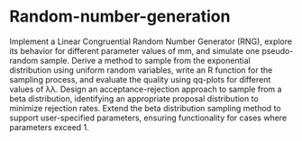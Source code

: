 # Random-number-generation
Implement a Linear Congruential Random Number Generator (RNG), explore its behavior for different parameter values of mm, and simulate one pseudo-random sample.
Derive a method to sample from the exponential distribution using uniform random variables, write an R function for the sampling process, and evaluate the quality using qq-plots for different values of λλ.
Design an acceptance-rejection approach to sample from a beta distribution, identifying an appropriate proposal distribution to minimize rejection rates.
Extend the beta distribution sampling method to support user-specified parameters, ensuring functionality for cases where parameters exceed 1.
